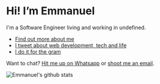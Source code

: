 # Hi! I’m Emmanuel

I'm a Software Engineer living and working in undefined.

* [Find out more about me](https://portfolio-yans-projects-ae27286d.vercel.app/)
* [I tweet about web development, tech and life](https://twitter.com/hiyankey)
* [I do it for the gram](https://www.instagram.com/hiyankey/)

Want to chat? [Hit me up on Whatsapp](https://wa.me/+233501315738) or [shoot me an email](mailto:hiyankey@gmail.com).

![Emmanuel's github stats](https://github-readme-stats.vercel.app/api?username=hiyankey&count_private=true&show_icons=true)
